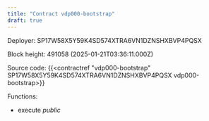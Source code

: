 ```yaml
---
title: "Contract vdp000-bootstrap"
draft: true
---
```

Deployer: SP17W58X5Y59K4SD574XTRA6VN1DZNSHXBVP4PQSX


 



Block height: 491058 (2025-01-21T03:36:11.000Z)

Source code: {{<contractref "vdp000-bootstrap" SP17W58X5Y59K4SD574XTRA6VN1DZNSHXBVP4PQSX vdp000-bootstrap>}}

Functions:

* execute _public_
